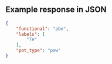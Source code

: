 ## Example response in JSON

```json
{
    "functional": "pbe",
    "labels": [
        "Te"
    ],
    "pot_type": "paw"
}
```

